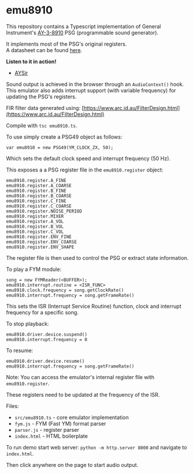 # emu8910

This repository contains a Typescript implementation of General Instrument's [AY-3-8910](https://en.wikipedia.org/wiki/General_Instrument_AY-3-8910) PSG (programmable sound generator).

It implements most of the PSG's original registers. <br>
A datasheet can be found [here](http://map.grauw.nl/resources/sound/generalinstrument_ay-3-8910.pdf).

**Listen to it in action!** <br>
* [AYSir](https://drsnuggles.github.io/AYSir/?engine=lunar)

Sound output is achieved in the browser through an `AudioContext()` hook. <br>
This emulator also adds interrupt support (with variable frequency) for updating the PSG's registers.

FIR filter data generated using:
[https://www.arc.id.au/FilterDesign.html](https://www.arc.id.au/FilterDesign.html)

Compile with `tsc emu8910.ts`.

To use simply create a PSG49 object as follows:
```
var emu8910 = new PSG49(YM_CLOCK_ZX, 50);
```
Which sets the default clock speed and interrupt frequency (50 Hz). 

This exposes a a PSG register file in the `emu8910.register` object:
```
emu8910.register.A_FINE
emu8910.register.A_COARSE
emu8910.register.B_FINE
emu8910.register.B_COARSE
emu8910.register.C_FINE
emu8910.register.C_COARSE
emu8910.register.NOISE_PERIOD
emu8910.register.MIXER
emu8910.register.A_VOL
emu8910.register.B_VOL
emu8910.register.C_VOL
emu8910.register.ENV_FINE
emu8910.register.ENV_COARSE
emu8910.register.ENV_SHAPE
```

The register file is then used to control the PSG or extract state information.

To play a FYM module:
```
song = new FYMReader(<BUFFER>);
emu8910.interrupt.routine = <ISR_FUNC>
emu8910.clock.frequency = song.getClockRate()
emu8910.interrupt.frequency = song.getFrameRate()
```

This sets the ISR (Interrupt Service Routine) function, clock and interrupt frequency for a specific song.

To stop playback:
```
emu8910.driver.device.suspend()
emu8910.interrupt.frequency = 0
```
To resume:
```
emu8910.driver.device.resume()
emu8910.interrupt.frequency = song.getFrameRate()
```

Note: You can access the emulator's internal register file with `emu8910.register`.

These registers need to be updated at the frequency of the ISR.

Files:

* `src/emu8910.ts` - core emulator implementation
* `fym.js` - FYM (Fast YM) format parser
* `parser.js` - register parser
* `index.html` - HTML boilerplate

To run demo start web server: `python -m http.server 8000` and navigate to `index.html`.

Then click anywhere on the page to start audio output.


